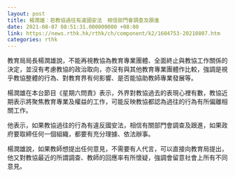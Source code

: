 ```yaml
---
layout: post
title: 楊潤雄︰若教協過往有違國安法　相信部門會調查及跟進
date: 2021-08-07 08:51:31.000000000 +08:00
link: https://news.rthk.hk/rthk/ch/component/k2/1604753-20210807.htm
categories: rthk
---
```


教育局局長楊潤雄說，不能再視教協為教育專業團體、全面終止與教協工作關係的決定，並沒有考慮教協的政治取向，亦沒有與其他教育專業團體作比較，強調是視乎教協整體的行為、對教育界有何影響、是否能協助教師專業發展等。

楊潤雄在本台節目《星期六問責》表示，外界對教協過去的表現心裡有數，教協近期表示將聚焦教育專業及權益的工作，可能反映教協都認為過往的行為有所偏離相關工作。

他表示，如果教協過往的行為有違反國安法，相信有關部門會調查及跟進，如果政府要取締任何一個組織，都要有充分理據、依法辦事。

楊潤雄說，如果教師想提出任何意見，不需要有人代言，可以直接向教育局提出，他又對教協最近的所謂調查、教師的回應率有所懷疑，強調會留意社會上所有不同意見。
